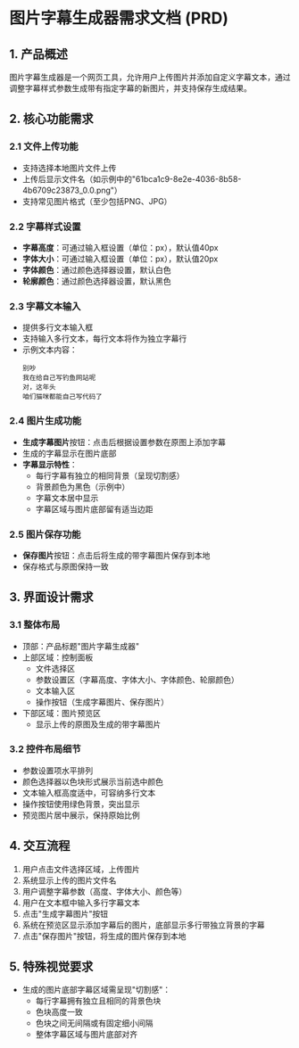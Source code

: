 # 图片字幕生成器需求文档 (PRD)

## 1. 产品概述
图片字幕生成器是一个网页工具，允许用户上传图片并添加自定义字幕文本，通过调整字幕样式参数生成带有指定字幕的新图片，并支持保存生成结果。

## 2. 核心功能需求

### 2.1 文件上传功能
- 支持选择本地图片文件上传
- 上传后显示文件名（如示例中的"61bca1c9-8e2e-4036-8b58-4b6709c23873_0.0.png"）
- 支持常见图片格式（至少包括PNG、JPG）

### 2.2 字幕样式设置
- **字幕高度**：可通过输入框设置（单位：px），默认值40px
- **字体大小**：可通过输入框设置（单位：px），默认值20px
- **字体颜色**：通过颜色选择器设置，默认白色
- **轮廓颜色**：通过颜色选择器设置，默认黑色

### 2.3 字幕文本输入
- 提供多行文本输入框
- 支持输入多行文本，每行文本将作为独立字幕行
- 示例文本内容：
  ```
  别吵
  我在给自己写钓鱼网站呢
  对，这年头
  咱们猫咪都能自己写代码了
  ```

### 2.4 图片生成功能
- **生成字幕图片**按钮：点击后根据设置参数在原图上添加字幕
- 生成的字幕显示在图片底部
- **字幕显示特性**：
  - 每行字幕有独立的相同背景（呈现切割感）
  - 背景颜色为黑色（示例中）
  - 字幕文本居中显示
  - 字幕区域与图片底部留有适当边距

### 2.5 图片保存功能
- **保存图片**按钮：点击后将生成的带字幕图片保存到本地
- 保存格式与原图保持一致

## 3. 界面设计需求

### 3.1 整体布局
- 顶部：产品标题"图片字幕生成器"
- 上部区域：控制面板
  - 文件选择区
  - 参数设置区（字幕高度、字体大小、字体颜色、轮廓颜色）
  - 文本输入区
  - 操作按钮（生成字幕图片、保存图片）
- 下部区域：图片预览区
  - 显示上传的原图及生成的带字幕图片

### 3.2 控件布局细节
- 参数设置项水平排列
- 颜色选择器以色块形式展示当前选中颜色
- 文本输入框高度适中，可容纳多行文本
- 操作按钮使用绿色背景，突出显示
- 预览图片居中展示，保持原始比例

## 4. 交互流程
1. 用户点击文件选择区域，上传图片
2. 系统显示上传的图片文件名
3. 用户调整字幕参数（高度、字体大小、颜色等）
4. 用户在文本框中输入多行字幕文本
5. 点击"生成字幕图片"按钮
6. 系统在预览区显示添加字幕后的图片，底部显示多行带独立背景的字幕
7. 点击"保存图片"按钮，将生成的图片保存到本地

## 5. 特殊视觉要求
- 生成的图片底部字幕区域需呈现"切割感"：
  - 每行字幕拥有独立且相同的背景色块
  - 色块高度一致
  - 色块之间无间隔或有固定细小间隔
  - 整体字幕区域与图片底部对齐